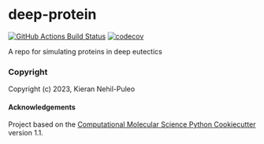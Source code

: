 deep-protein
==============================
[//]: # (Badges)
[![GitHub Actions Build Status](https://github.com/REPLACE_WITH_OWNER_ACCOUNT/deep_protein/workflows/CI/badge.svg)](https://github.com/REPLACE_WITH_OWNER_ACCOUNT/deep_protein/actions?query=workflow%3ACI)
[![codecov](https://codecov.io/gh/REPLACE_WITH_OWNER_ACCOUNT/deep-protein/branch/main/graph/badge.svg)](https://codecov.io/gh/REPLACE_WITH_OWNER_ACCOUNT/deep-protein/branch/main)


A repo for simulating proteins in deep eutectics

### Copyright

Copyright (c) 2023, Kieran Nehil-Puleo


#### Acknowledgements
 
Project based on the 
[Computational Molecular Science Python Cookiecutter](https://github.com/molssi/cookiecutter-cms) version 1.1.
